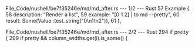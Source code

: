 File_Code/nushell/be7f35246e/md/md_after.rs --- 1/2 --- Rust
                                                                                                                                                            57             Example {
                                                                                                                                                            58                 description: "Render a list",
                                                                                                                                                            59                 example: "[0 1 2] | to md --pretty",
                                                                                                                                                            60                 result: Some(Value::test_string("0\n1\n2")),
                                                                                                                                                            61             },

File_Code/nushell/be7f35246e/md/md_after.rs --- 2/2 --- Rust
294             if pretty {                                                                                                                                  299             if pretty && column_widths.get(i).is_some() {

